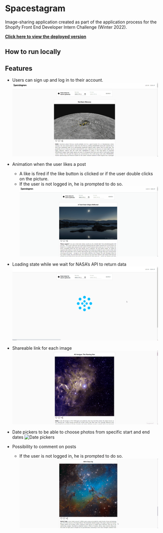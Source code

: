 # Spacestagram
Image-sharing application created as part of the application process for the Shopify Front End Developer Intern Challenge (Winter 2022).

**[Click here to view the deployed version](https://adamkayal-spacestagram.web.app/)**

## How to run locally



## Features
* Users can sign up and log in to their account.
![Signing up](/readme-assets/signUp.gif)

* Animation when the user likes a post
  * A like is fired if the like button is clicked or if the user double clicks on the picture.
  * If the user is not logged in, he is prompted to do so.
![Liking a post](/readme-assets/like.gif)

* Loading state while we wait for NASA’s API to return data
![Loading state](/readme-assets/loading.gif)

* Shareable link for each image
![Sharing](/readme-assets/share.gif)

* Date pickers to be able to choose photos from specific start and end dates
![Date pickers](/readme-assets/datePickers.gif)

* Possibility to comment on posts
  * If the user is not logged in, he is prompted to do so.
![Commenting on a post](/readme-assets/comment.gif)
